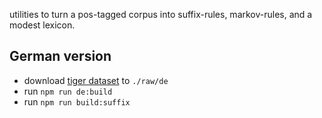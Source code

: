 utilities to turn a pos-tagged corpus into suffix-rules, markov-rules, and a modest lexicon.

## German version
* download [tiger dataset](http://www.ims.uni-stuttgart.de/forschung/ressourcen/korpora/TIGERCorpus/download/start.html) to `./raw/de`
* run `npm run de:build`
* run `npm run build:suffix`
